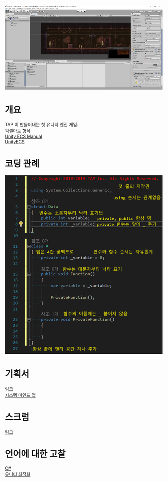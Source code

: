 ![](./ReadMe/title_0.png)
  
# 개요
TAP 이 만들어내는 첫 유니티 엔진 게임.  
픽셀아트 형식.  
[Unity ECS Manual](https://docs.google.com/document/d/1xGop8KKkX6eC7LDmQFWlHCujC4UH-gPfNriNnxE0_xk/edit)  
[UnityECS ](https://docs.google.com/document/d/1JEdIMBmjJqCBLbBxpVsxoUYGAvqx3h7jQn8vBwJCM7o/edit?usp=sharing)  

# 코딩 관례
![](./ReadMe/coding_conventions_0.png)
  
# 기획서
[링크](https://docs.google.com/document/d/1x79iT6RTI8gAFUlALh8Vxqx2wL5x0lIWrjUW7sgavMo/edit?usp=sharing)  
[시스템 마인드 맵](https://www.mindmeister.com/ko/1311994396?t=XACWlPEApD)  

# 스크럼
[링크](https://docs.google.com/spreadsheets/d/1r5IbZYfxHLblOCRZ3xz7i1QaxGpBqnICjyC6fyHIOuY/edit?usp=sharing)  

# 언어에 대한 고찰
[C#](https://docs.google.com/document/d/1SVo2gkj6v-9PGD6Y9L3c3KMfFbgAH4u6Vwf1gF-tinY/edit?usp=sharing)  
[유니티 최적화](https://docs.microsoft.com/en-us/windows/mixed-reality/performance-recommendations-for-unity)

